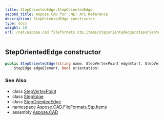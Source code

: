 ```yaml
---
title: StepOrientedEdge.StepOrientedEdge
second_title: Aspose.CAD for .NET API Reference
description: StepOrientedEdge constructor. 
type: docs
weight: 10
url: /net/aspose.cad.fileformats.stp.items/steporientededge/steporientededge/
---
```

## StepOrientedEdge constructor

```csharp
public StepOrientedEdge(string name, StepVertexPoint edgeStart, StepVertexPoint edgeEnd, 
    StepEdge edgeElement, bool orientation)
```

### See Also

* class [StepVertexPoint](../../stepvertexpoint/)
* class [StepEdge](../../stepedge/)
* class [StepOrientedEdge](../)
* namespace [Aspose.CAD.FileFormats.Stp.Items](../../steporientededge/)
* assembly [Aspose.CAD](../../../)


